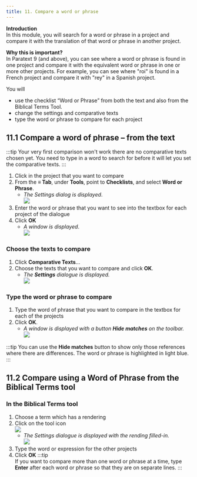 ```yaml
---
title: 11. Compare a word or phrase
---
```


**Introduction**  
In this module, you will search for a word or phrase in a project and compare it with the translation of that word or phrase in another project.

**Why this is important?**  
In Paratext 9 (and above), you can see where a word or phrase is found in one project and compare it with the equivalent word or phrase in one or more other projects. For example, you can see where "roi" is found in a French project and compare it with "rey" in a Spanish project.

You will
-  use the checklist “Word or Phrase” from both the text and also from the Biblical Terms Tool.
-  change the settings and comparative texts
-  type the word or phrase to compare for each project

## 11.1 Compare a word of phrase – from the text
:::tip
Your very first comparison won't work there are no comparative texts chosen yet. You need to type in a word to search for before it will let you set the comparative texts.
:::
1.  Click in the project that you want to compare
1.  From the **≡ Tab**, under **Tools**, point to **Checklists**, and select **Word or Phrase**.
    -  *The Settings dialog is displayed*.  
      ![](../media/855b9203349b7b2e54f0fa8f34e168eb.png)
1.  Enter the word or phrase that you want to see into the textbox for each project of the dialogue
1.  Click **OK**
    -  *A window is displayed*.  
      ![](../media/1406af69fa2c6e34374c3c00d3cdd0d7.png)

### Choose the texts to compare
1.  Click **Comparative Texts**…
1.  Choose the texts that you want to compare and click **OK**.
    -  *The **Settings** dialogue is displayed.*  
      ![](../media/a08fdc3ff01202588a59aad869fb8205.png)



### Type the word or phrase to compare
1.  Type the word of phrase that you want to compare in the textbox for each of the projects
2.  Click **OK**.
    -  *A window is displayed with a button **Hide matches** on the toolbar.*  
      ![](../media/12870a3d0bb20c12a2d49084fda8cd31.png)

:::tip
You can use the **Hide matches** button to show only those references where there are differences. The word or phrase is highlighted in light blue.
:::

#####

## 11.2 Compare using a Word of Phrase from the Biblical Terms tool

### In the Biblical Terms tool
1.  Choose a term which has a rendering
1.  Click on the tool icon  
   ![](../media/d6c7c902c72f22f7e6a55966b2d18129.png)
    -  *The Settings dialogue is displayed with the rending filled-in.*  
      ![](../media/c58bb284eef0184480a195c3783310cb.png)
1.  Type the word or expression for the other projects
1.  Click **OK** :::tip  
   If you want to compare more than one word or phrase at a time, type **Enter** after each word or phrase so that they are on separate lines.
:::